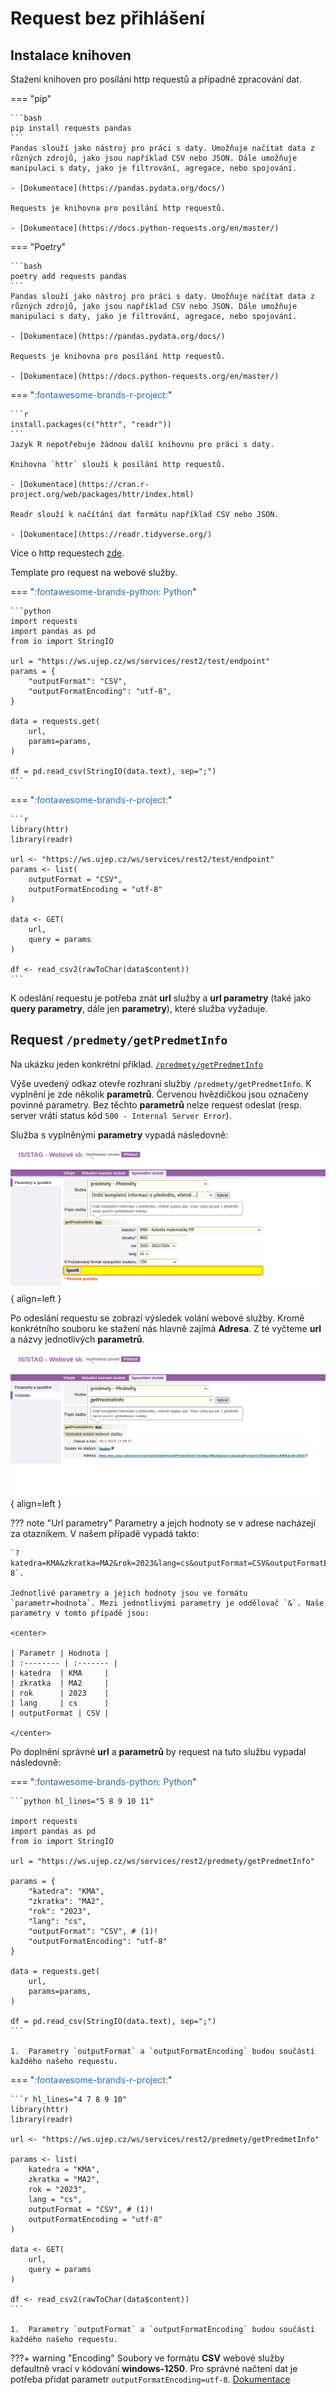 # __Request bez přihlášení__

## __Instalace knihoven__

Stažení knihoven pro posílání http requestů a případně zpracování dat.

=== "pip"

    ```bash
    pip install requests pandas
    ```
    Pandas slouží jako nástroj pro práci s daty. Umožňuje načítat data z různých zdrojů, jako jsou například CSV nebo JSON. Dále umožňuje manipulaci s daty, jako je filtrování, agregace, nebo spojování.

    - [Dokumentace](https://pandas.pydata.org/docs/)

    Requests je knihovna pro posílání http requestů.

    - [Dokumentace](https://docs.python-requests.org/en/master/)

=== "Poetry"

    ```bash
    poetry add requests pandas
    ```
    Pandas slouží jako nástroj pro práci s daty. Umožňuje načítat data z různých zdrojů, jako jsou například CSV nebo JSON. Dále umožňuje manipulaci s daty, jako je filtrování, agregace, nebo spojování.

    - [Dokumentace](https://pandas.pydata.org/docs/)

    Requests je knihovna pro posílání http requestů.

    - [Dokumentace](https://docs.python-requests.org/en/master/)

=== "<span style="color:#276DC3">:fontawesome-brands-r-project:</span>"

    ```r
    install.packages(c("httr", "readr"))
    ```
    Jazyk R nepotřebuje žádnou další knihovnu pro práci s daty.

    Knihovna `httr` slouží k posílání http requestů.

    - [Dokumentace](https://cran.r-project.org/web/packages/httr/index.html)

    Readr slouží k načítání dat formátu například CSV nebo JSON.

    - [Dokumentace](https://readr.tidyverse.org/)

Více o http requestech [zde](https://developer.mozilla.org/en-US/docs/Web/HTTP/Methods).

Template pro request na webové služby.

=== "<span style='color:#306998'>:fontawesome-brands-python: Python</span>"

    ```python
    import requests
    import pandas as pd
    from io import StringIO

    url = "https://ws.ujep.cz/ws/services/rest2/test/endpoint"
    params = {
        "outputFormat": "CSV",
        "outputFormatEncoding": "utf-8",
    }

    data = requests.get(
        url,
        params=params,
    )

    df = pd.read_csv(StringIO(data.text), sep=";")
    ```
=== "<span style="color:#276DC3">:fontawesome-brands-r-project:</span>"

    ```r
    library(httr)
    library(readr)

    url <- "https://ws.ujep.cz/ws/services/rest2/test/endpoint"
    params <- list(
        outputFormat = "CSV",
        outputFormatEncoding = "utf-8"
    )

    data <- GET(
        url,
        query = params
    )

    df <- read_csv2(rawToChar(data$content))
    ```

K odeslání requestu je potřeba znát __url__ služby a __url parametry__ (také jako __query parametry__, dále jen __parametry__), které služba vyžaduje.

## Request `/predmety/getPredmetInfo`

Na ukázku jeden konkrétní příklad. [`/predmety/getPredmetInfo`](https://ws.ujep.cz/ws/form/predmety/getPredmetInfo)

Výše uvedený odkaz otevře rozhraní služby `/predmety/getPredmetInfo`. K vyplnění je zde několik __parametrů__. Červenou hvězdičkou jsou označeny povinné parametry. Bez těchto __parametrů__ nelze request odeslat (resp. server vrátí status kód `500 - Internal Server Error`).

Služba s vyplněnými __parametry__ vypadá následovně:

![ws example](assets/ws-example.png){ align=left }

Po odeslání requestu se zobrazí výsledek volání webové služby. Kromě konkrétního souboru ke stažení nás hlavně zajímá __Adresa__. Z té vyčteme __url__ a názvy jednotlivých __parametrů__.

![ws output example](assets/ws-output-example.png){ align=left }

??? note "Url parametry"
    Parametry a jejch hodnoty se v adrese nacházejí za otazníkem.
    V našem případě vypadá takto:

    `?katedra=KMA&zkratka=MA2&rok=2023&lang=cs&outputFormat=CSV&outputFormatEncoding=utf-8`.

    Jednotlivé parametry a jejich hodnoty jsou ve formátu `parametr=hodnota`. Mezi jednotlivými parametry je oddělovač `&`. Naše parametry v tomto případě jsou:

    <center>

    | Parametr | Hodnota |
    | :-------- | :------- |
    | katedra  | KMA     |
    | zkratka  | MA2     |
    | rok      | 2023    |
    | lang     | cs      |
    | outputFormat | CSV |

    </center>

Po doplnění správné __url__ a __parametrů__ by request na tuto službu vypadal následovně:

=== "<span style='color:#306998'>:fontawesome-brands-python: Python</span>"

    ```python hl_lines="5 8 9 10 11"

    import requests
    import pandas as pd
    from io import StringIO

    url = "https://ws.ujep.cz/ws/services/rest2/predmety/getPredmetInfo"

    params = {
        "katedra": "KMA",
        "zkratka": "MA2",
        "rok": "2023",
        "lang": "cs",
        "outputFormat": "CSV", # (1)!
        "outputFormatEncoding": "utf-8"
    }

    data = requests.get(
        url,
        params=params,
    )

    df = pd.read_csv(StringIO(data.text), sep=";")
    ```

    1.  Parametry `outputFormat` a `outputFormatEncoding` budou součástí každého našeho requestu.

=== "<span style="color:#276DC3">:fontawesome-brands-r-project:</span>"

    ```r hl_lines="4 7 8 9 10"
    library(httr)
    library(readr)

    url <- "https://ws.ujep.cz/ws/services/rest2/predmety/getPredmetInfo"

    params <- list(
        katedra = "KMA",
        zkratka = "MA2",
        rok = "2023",
        lang = "cs",
        outputFormat = "CSV", # (1)!
        outputFormatEncoding = "utf-8"
    )

    data <- GET(
        url,
        query = params
    )

    df <- read_csv2(rawToChar(data$content))
    ```

    1.  Parametry `outputFormat` a `outputFormatEncoding` budou součástí každého našeho requestu.

???+ warning "Encoding"
    Soubory ve formátu __CSV__ webové služby defaultně vrací v kódování __windows-1250__. Pro správné načtení dat je potřeba přidat parametr `outputFormatEncoding=utf-8`.
    [Dokumentace](https://is-stag.zcu.cz/napoveda/web-services/ws_formaty.html)
